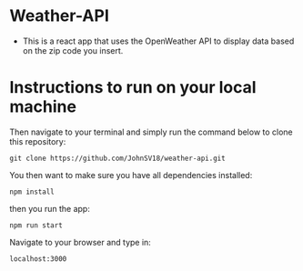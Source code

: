 # Weather-API

- This is a react app that uses the OpenWeather API to display data based on the zip code you insert.

# Instructions to run on your local machine
Then navigate to your terminal and simply run the command below to clone this repository:
```Terminal command
git clone https://github.com/JohnSV18/weather-api.git
```
You then want to make sure you have all dependencies installed:
```Terminal command
npm install
```
then you run the app:
```Terminal command
npm run start
```
Navigate to your browser and type in:
```Http command
localhost:3000
```
